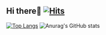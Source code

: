 ## Hi there👋 [![Hits](https://hits.seeyoufarm.com/api/count/incr/badge.svg?url=https%3A%2F%2Fgithub.com%2Frimi-kim&count_bg=%2358A6FF&title_bg=%23555555&icon=&icon_color=%23E7E7E7&title=hits&edge_flat=false)](https://hits.seeyoufarm.com)

[![Top Langs](https://github-readme-stats.vercel.app/api/top-langs/?username=rimi-kim&layout=compact&theme=github_dark)](https://github.com/anuraghazra/github-readme-stats)
![Anurag's GitHub stats](https://github-readme-stats.vercel.app/api?username=rimi-kim&hide=contribs&show_icons=true&theme=github_dark)
